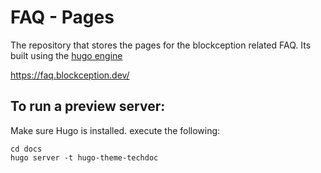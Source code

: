 # FAQ - Pages

The repository that stores the pages for the blockception related FAQ. Its built using the [hugo engine](https://gohugo.io/)

https://faq.blockception.dev/

## To run a preview server:

Make sure Hugo is installed. execute the following:

```
cd docs
hugo server -t hugo-theme-techdoc
```
